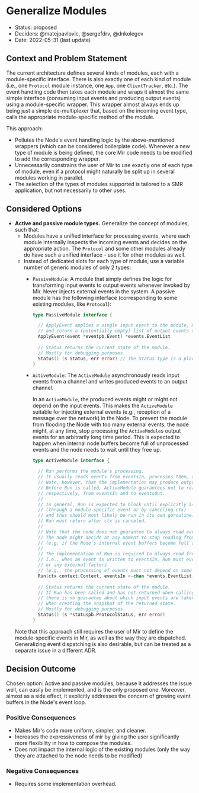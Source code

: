 # Generalize Modules

* Status: proposed
* Deciders: @matejpavlovic, @sergefdrv, @dnkolegov
* Date: 2022-05-31 (last update)

## Context and Problem Statement

The current architecture defines several kinds of modules, each with a module-specific interface.
There is also exactly one of each kind of module
(i.e., one `Protocol` module instance, one `App`, one `ClientTracker`, etc.).
The event handling code then takes each module and wraps it almost the same simple interface
(consuming input events and producing output events) using a module-specific wrapper.
This wrapper almost always ends up being just a simple de-multiplexer that,
based on the incoming event type, calls the appropriate module-specific method of the module.

This approach:
- Pollutes the Node's event handling logic by the above-mentioned wrappers (which can be considered boilerplate code).
  Whenever a new type of module is being defined, the core Mir code needs to be modified
  to add the corresponding wrapper.
- Unnecessarily constrains the user of Mir to use exactly one of each type of module, 
  even if a protocol might naturally be split up in several modules working in parallel.
- The selection of the types of modules supported is tailored to a SMR application, but not necessarily to other uses.

## Considered Options

* **Active and passive module types.**
  Generalize the concept of modules, such that:
  - Modules have a unified interface for processing events,
    where each module internally inspects the incoming events and decides on the appropriate action.
    The `Protocol` and some other modules already do have such a unified interface - use it for other modules as well.
  - Instead of dedicated slots for each type of module, use a variable number of generic modules of only 2 types:
    - `PassiveModule`:
      A module that simply defines the logic for transforming input events to output events whenever invoked by Mir.
      Never injects external events in the system.
      A passive module has the following interface (corresponding to some existing modules, like `Protocol`):
      ```go
      type PassiveModule interface {

        // ApplyEvent applies a single input event to the module, making it advance its state
        // and return a (potentially empty) list of output events that the application of the input event results in.
        ApplyEvent(event *eventpb.Event) *events.EventList
        
        // Status returns the current state of the module.
        // Mostly for debugging purposes.
        Status() (s Status, err error) // The Status type is a placeholder not intended to be defined by this ADR.
      }
      ```
    - `ActiveModule`:
      The `ActiveModule` asynchronously reads input events from a channel
      and writes produced events to an output channel.
      
      In an `ActiveModule`, the produced events might or might not depend on the input events.
      This makes the `ActiveModule` suitable for injecting external events
      (e.g., reception of a message over the network) in the Node.
      To prevent the module from flooding the Node with too many external events,
      the node might, at any time, stop processing the `ActiveModule`s output events
      for an arbitrarily long time period.
      This is expected to happen when internal node buffers become full of unprocessed events
      and the node needs to wait until they free up.
      ```go
      type ActiveModule interface {

        // Run performs the module's processing.
        // It usually reads events from eventsIn, processes them, and writes new events to eventsOut.
        // Note, however, that the implementation may produce output events even without receiving any input.
        // Before Run is called, ActiveModule guarantees not to read or write,
        // respectively, from eventsIn and to eventsOut.
        //
        // In general, Run is expected to block until explicitly asked to stop
        // (through a module-specific event or by canceling ctx)
        // and thus should most likely be run in its own goroutine.
        // Run must return after ctx is canceled.
        //
        // Note that the node does not guarantee to always read events from eventsOut.
        // The node might decide at any moment to stop reading from eventsOut for an arbitrary amount of time
        // (e.g. if the Node's internal event buffers become full and the Node needs to wait until they free up).
        //
        // The implementation of Run is required to always read from eventsIn.
        // I.e., when an event is written to eventsIn, Run must eventually read it, regardless of the module's state
        // or any external factors
        // (e.g., the processing of events must not depend on some other goroutine reading from eventsOut).
        Run(ctx context.Context, eventsIn <-chan *events.EventList, eventsOut chan<- *events.EventList) error
		
        // Status returns the current state of the module.
        // If Run has been called and has not returned when calling Status,
        // there is no guarantee about which input events are taken into account
        // when creating the snapshot of the returned state.
        // Mostly for debugging purposes.
        Status() (s *statuspb.ProtocolStatus, err error)
      }
      ```
  Note that this approach still requires the user of Mir to define the module-specific events in Mir,
  as well as the way they are dispatched.
  Generalizing event dispatching is also desirable, but can be treated as a separate issue in a different ADR.
## Decision Outcome

Chosen option: Active and passive modules, because it addresses the issue well,
can easily be implemented, and is the only proposed one.
Moreover, almost as a side effect, it explicitly addresses
the concern of growing event buffers in the Node's event loop. 

### Positive Consequences <!-- optional -->

* Makes Mir's code more uniform, simpler, and cleaner.
* Increases the expressiveness of mir by giving the user significantly more flexibility in how to compose the modules.
* Does not impact the internal logic of the existing modules
  (only the way they are attached to the node needs to be modified)

### Negative Consequences <!-- optional -->

* Requires some implementation overhead.

